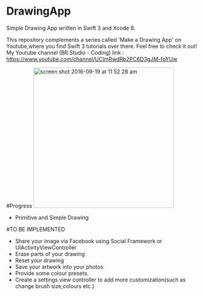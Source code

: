 # DrawingApp
Simple Drawing App written in Swift 3 and Xcode 8. 

This repository complements a series called 'Make a Drawing App' on Youtube,where you find Swift 3 tutorials over there.
Feel free to check it out!
My Youtube channel (BR Studio - Coding) link : https://www.youtube.com/channel/UClmRwdRb2PC6D3gJM-fpYUw

#Progress
<img width="370" alt="screen shot 2016-09-19 at 11 52 28 am" src="https://cloud.githubusercontent.com/assets/19306879/18622273/93f777fa-7e5f-11e6-86f5-742c763b92c9.png">

- Primitive and Simple Drawing

#TO BE IMPLEMENTED
- Share your image via Facebook using Social Framework or UIActivityViewController
- Erase parts of your drawing
- Reset your drawing
- Save your artwork into your photos
- Provide some colour presets.
- Create a settings view controller to add more customization(such as change brush size,colours etc.)


